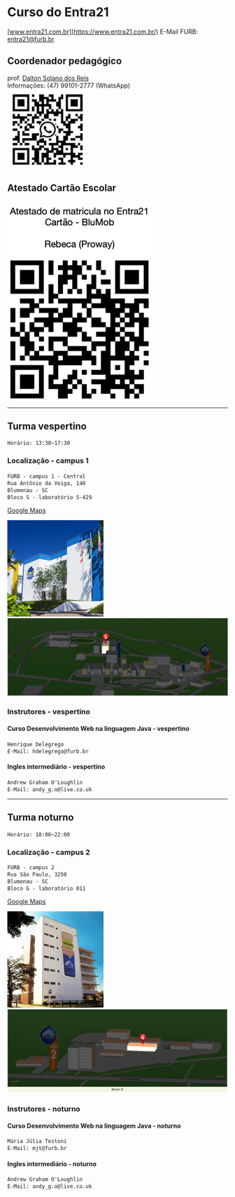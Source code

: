 # Curso do Entra21

[www.entra21.com.br](https://www.entra21.com.br/)
E-Mail FURB: <entra21@furb.br>  

## Coordenador pedagógico

prof. [Dalton Solano dos Reis](https://github.com/dalton-reis/dalton-reis "Dalton Solano dos Reis")  
Informações: (47) 99101-2777 (WhatsApp)  
![Dalton Reis WhatsApp](../../img_DaltonReisWhatsApp.png)

## Atestado Cartão Escolar

![RebecaProway_AtestadoPasse](RebecaProway_AtestadoPasse.png)  

----

## Turma vespertino

    Horário: 13:30~17:30  

### Localização - campus 1

    FURB - campus 1 - Central  
    Rua Antônio da Veiga, 140  
    Blumenau - SC  
    Bloco S - laboratório S-429  

[Google Maps](https://goo.gl/maps/JHjdgLjRQYB54xne9 "Google Maps")  

![FURB - Campus 1](furbCampus1_fachada.png)  
![Bloco S](furbCampus1_blocoS.png)  

### Instrutores - vespertino

#### Curso Desenvolvimento Web na linguagem Java - vespertino

    Henrique Delegrego
    E-Mail: hdelegrego@furb.br

#### Ingles intermediário - vespertino

    Andrew Graham O'Loughlin
    E-Mail: andy_g.o@live.co.uk

----

## Turma noturno

    Horário: 18:00~22:00  

### Localização - campus 2

    FURB - campus 2  
    Rua São Paulo, 3250  
    Blumenau - SC    
    Bloco G - laboratório 011  

[Google Maps](https://goo.gl/maps/sxaEvXFJuni1LtaPA "Google Maps")

![FURB - Campus 2](furbCampus2_fachada.png)  
![Bloco G](furbCampus2_blocoG.png)  

### Instrutores - noturno

#### Curso Desenvolvimento Web na linguagem Java - noturno

    Maria Júlia Testoni
    E-Mail: mjt@furb.br

#### Ingles intermediário - noturno

    Andrew Graham O'Loughlin
    E-Mail: andy_g.o@live.co.uk
